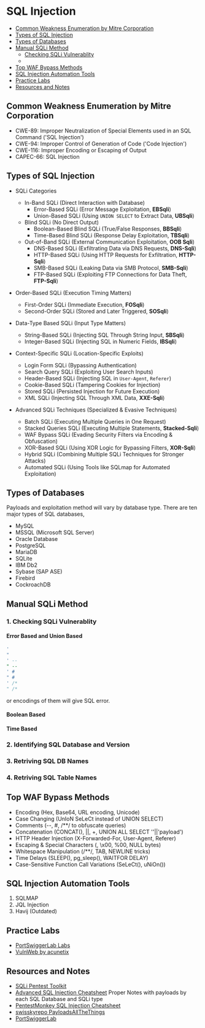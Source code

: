 # SQL Injection

- [Common Weakness Enumeration by Mitre Corporation](#common-weakness-enumeration-by-mitre-corporation)  
- [Types of SQL Injection](#types-of-sql-injection)
- [Types of Databases](#types-of-databases)
- [Manual SQLi Method](#manual-sqli-method)
  - [Checking SQLi Vulnerablity](#checking-sqli-vulnerablity)
  - 
- [Top WAF Bypass Methods](#top-waf-bypass-methods)
- [SQL Injection Automation Tools](#sql-injection-automation-tools)
- [Practice Labs](#practice-labs)
- [Resources and Notes](#resources-and-notes)

## Common Weakness Enumeration by Mitre Corporation
- CWE-89: Improper Neutralization of Special Elements used in an SQL Command ('SQL Injection')
- CWE-94: Improper Control of Generation of Code ('Code Injection')
- CWE-116: Improper Encoding or Escaping of Output
- CAPEC-66: SQL Injection

## Types of SQL Injection
- SQLi Categories  
  - In-Band SQLi (Direct Interaction with Database)  
    - Error-Based SQLi (Error Message Exploitation, **EBSqli**)  
    - Union-Based SQLi (Using `UNION SELECT` to Extract Data, **UBSqli**)  
  - Blind SQLi (No Direct Output)  
    - Boolean-Based Blind SQLi (True/False Responses, **BBSqli**)  
    - Time-Based Blind SQLi (Response Delay Exploitation, **TBSqli**)  
  - Out-of-Band SQLi (External Communication Exploitation, **OOB Sqli**)  
    - DNS-Based SQLi (Exfiltrating Data via DNS Requests, **DNS-Sqli**)  
    - HTTP-Based SQLi (Using HTTP Requests for Exfiltration, **HTTP-Sqli**)  
    - SMB-Based SQLi (Leaking Data via SMB Protocol, **SMB-Sqli**)  
    - FTP-Based SQLi (Exploiting FTP Connections for Data Theft, **FTP-Sqli**)  

- Order-Based SQLi (Execution Timing Matters)  
  - First-Order SQLi (Immediate Execution, **FOSqli**)  
  - Second-Order SQLi (Stored and Later Triggered, **SOSqli**)  

- Data-Type Based SQLi (Input Type Matters)  
  - String-Based SQLi (Injecting SQL Through String Input, **SBSqli**)  
  - Integer-Based SQLi (Injecting SQL in Numeric Fields, **IBSqli**)  

- Context-Specific SQLi (Location-Specific Exploits)  
  - Login Form SQLi (Bypassing Authentication)  
  - Search Query SQLi (Exploiting User Search Inputs)  
  - Header-Based SQLi (Injecting SQL in `User-Agent`, `Referer`)  
  - Cookie-Based SQLi (Tampering Cookies for Injection)  
  - Stored SQLi (Persisted Injection for Future Execution)  
  - XML SQLi (Injecting SQL Through XML Data, **XXE-Sqli**)  

- Advanced SQLi Techniques (Specialized & Evasive Techniques)  
  - Batch SQLi (Executing Multiple Queries in One Request)  
  - Stacked Queries SQLi (Executing Multiple Statements, **Stacked-Sqli**)  
  - WAF Bypass SQLi (Evading Security Filters via Encoding & Obfuscation)  
  - XOR-Based SQLi (Using XOR Logic for Bypassing Filters, **XOR-Sqli**)  
  - Hybrid SQLi (Combining Multiple SQLi Techniques for Stronger Attacks)  
  - Automated SQLi (Using Tools like SQLmap for Automated Exploitation)  

## Types of Databases
Payloads and exploitation method will vary by database type.
There are ten major types of SQL databases,
- MySQL
- MSSQL (Microsoft SQL Server)
- Oracle Database
- PostgreSQL
- MariaDB
- SQLite
- IBM Db2
- Sybase (SAP ASE)
- Firebird
- CockroachDB

## Manual SQLi Method
### 1. Checking SQLi Vulnerablity 
#### Error Based and Union Based
```SQL
'  
"  
' --  
" --  
' #  
" #  
' /*  
" /*  
```
or encodings of them will give SQL error.
#### Boolean Based
#### Time Based
### 2. Identifying SQL Database and Version
### 3. Retriving SQL DB Names
### 4. Retriving SQL Table Names


## Top WAF Bypass Methods
- Encoding (Hex, Base64, URL encoding, Unicode)
- Case Changing (UnIoN SeLeCt instead of UNION SELECT)
- Comments (--, #, /**/ to obfuscate queries)
- Concatenation (CONCAT(), |\|, +, UNION ALL SELECT ''|\|'payload')
- HTTP Header Injection (X-Forwarded-For, User-Agent, Referer)
- Escaping & Special Characters (\, \x00, %00, NULL bytes)
- Whitespace Manipulation (/**/, TAB, NEWLINE tricks)
- Time Delays (SLEEP(), pg_sleep(), WAITFOR DELAY)
- Case-Sensitive Function Call Variations (SeLeCt(), uNiOn())

## SQL Injection Automation Tools
1. SQLMAP
2. JQL Injection
3. Havij (Outdated)

## Practice Labs
- [PortSwiggerLab Labs](https://portswigger.net/web-security/all-labs#sql-injection)
- [VulnWeb by acunetix](http://vulnweb.com/)

## Resources and Notes
- [SQLi Pentest Toolkit](https://cybersecleet.github.io/SQLi-Pentest-Toolkit/)
- [Advanced SQL Injection Cheatsheet](https://github.com/kleiton0x00/Advanced-SQL-Injection-Cheatsheet) Proper Notes with payloads by each SQL Database and SQLi type
- [PentestMonkey SQL Injection Cheatsheet](https://pentestmonkey.net/category/cheat-sheet/sql-injection)
- [swisskyrepo PayloadsAllTheThings](https://swisskyrepo.github.io/PayloadsAllTheThings/SQL%20Injection/#entry-point-detection)
- [PortSwiggerLab](https://portswigger.net/web-security/sql-injection#what-is-sql-injection-sqli)




